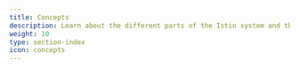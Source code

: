 ```yaml
---
title: Concepts
description: Learn about the different parts of the Istio system and the abstractions it uses.
weight: 10
type: section-index
icon: concepts
---
```

